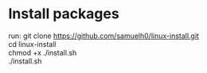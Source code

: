 # Install packages
run:
git clone https://github.com/samuelh0/linux-install.git <br />
cd linux-install <br />
chmod +x ./install.sh <br />
./install.sh <br />
